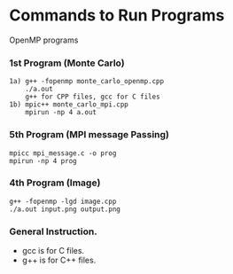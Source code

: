 # Commands to Run Programs

OpenMP programs 

### 1st Program (Monte Carlo)
```
1a) g++ -fopenmp monte_carlo_openmp.cpp
    ./a.out
    g++ for CPP files, gcc for C files
1b) mpic++ monte_carlo_mpi.cpp
    mpirun -np 4 a.out
```

### 5th Program (MPI message Passing)
```
mpicc mpi_message.c -o prog
mpirun -np 4 prog
```

### 4th Program (Image)
```
g++ -fopenmp -lgd image.cpp
./a.out input.png output.png
```

### General Instruction.
- gcc is for C files.
- g++ is for C++ files.
